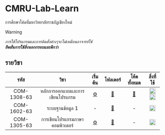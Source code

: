 # CMRU-Lab-Learn

การศึกษาโค้ดที่มหาวิทยาลัยราชภัฏเชียงใหม่

<!-- prettier-ignore -->
> [!WARNING]
> _การใช้โปรแกรมและการติดตั้งต่างๆจะไม่เหมือนอาจารย์ใช้_<br>
> ***ยึดมั่นการใช้สิ่งนอกกรอบและดีกว่า***

## รายวิชา

<!-- prettier-ignore -->
|     รหัส     |              วิชา                |            เริ่มต้น            |      โฟลเดอร์      |     โค้ดทั้งหมด      |      สิ่งที่ใช้      |
| :---------: | :-----------------------------: | :------------------------: | :---------------: | :---------------: | :------------: |
| COM-1308-63 | หลักการออกแบบและการเขียนโปรแกรม | [⚙️](./COM-1308/README.md) | [📁](./COM-1308/) | [📑](./COM-1308/LIST.md) | <a href="http://www.flowgorithm.org"><img width="20px" src="./resources/flowgorithm.ico"/></a> <a href="https://learn.microsoft.com/en-us/cpp/?view=msvc-170"><img width="20px" src="https://user-images.githubusercontent.com/25181517/192106070-46255bcf-65e6-4c6b-a296-bf8d0d8fb2a7.png"/></a>
| COM-1602-63 | ระบบฐานข้อมูล 1 | - | [📁](./COM-1602/) | - | <a href="https://www.mysql.com"><img width="20px" src="https://user-images.githubusercontent.com/25181517/183896128-ec99105a-ec1a-4d85-b08b-1aa1620b2046.png"/></a>
| COM-1305-63 | การเขียนโปรแกรมภาษาคอมพิวเตอร์  | [⚙️](./COM-1305/README.md) | [📁](./COM-1305/) | - | <a href="https://www.python.org"><img width="20px" src="https://user-images.githubusercontent.com/25181517/183423507-c056a6f9-1ba8-4312-a350-19bcbc5a8697.png"/></a>
